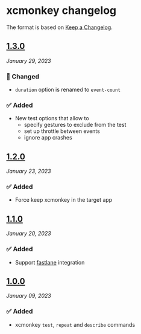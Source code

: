 # xcmonkey changelog

The format is based on [Keep a Changelog](https://keepachangelog.com/en/1.0.0/).

## [1.3.0](https://github.com/alteral/xcmonkey/releases/tag/1.3.0)

_January 29, 2023_

### 🔄 Changed

- `duration` option is renamed to `event-count`

### ✅ Added

- New test options that allow to
  - specify gestures to exclude from the test
  - set up throttle between events
  - ignore app crashes

## [1.2.0](https://github.com/alteral/xcmonkey/releases/tag/1.2.0)

_January 23, 2023_

### ✅ Added

- Force keep xcmonkey in the target app

## [1.1.0](https://github.com/alteral/xcmonkey/releases/tag/1.1.0)

_January 20, 2023_

### ✅ Added

- Support [fastlane](https://github.com/fastlane/fastlane) integration

## [1.0.0](https://github.com/alteral/xcmonkey/releases/tag/1.0.0)

_January 09, 2023_

### ✅ Added

- xcmonkey `test`, `repeat` and `describe` commands
